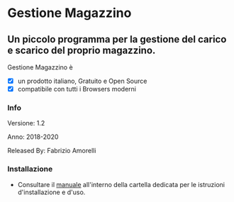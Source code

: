 # Gestione Magazzino
## Un piccolo programma per la gestione del carico e scarico del proprio magazzino.

Gestione Magazzino è 

- [x] un prodotto italiano, Gratuito e Open Source
- [x] compatibile con tutti i Browsers moderni

### Info

Versione: 1.2

Anno: 2018-2020

Released By: Fabrizio Amorelli

### Installazione
- Consultare il [manuale](manuale/Gestione%20Magazzino%20v1.2.pdf) all'interno della cartella dedicata per le istruzioni d'installazione e d'uso.